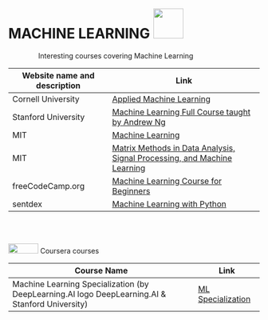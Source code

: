 # MACHINE LEARNING <img src="https://github.com/TincyThomas/learningdigest101.github.io/blob/main/Machine%20Learning/images/machine-learning.png" height="60" width="60" >

<p><img src="https://cdn.worldvectorlogo.com/logos/new-youtube-logo.svg"  width="60" height="10"/>Interesting courses covering Machine Learning </p>

| Website name and description | Link                                                                                                                                                 |
| ---------------------------- | ---------------------------------------------------------------------------------------------------------------------------------------------------- |
| Cornell University           | [Applied Machine Learning](https://www.youtube.com/playlist?list=PL2UML_KCiC0UlY7iCQDSiGDMovaupqc83)                                                 |
| Stanford University          | [Machine Learning Full Course taught by Andrew Ng](https://www.youtube.com/playlist?list=PLoROMvodv4rMiGQp3WXShtMGgzqpfVfbU)                         |
| MIT                          | [Machine Learning](https://www.youtube.com/playlist?list=PLxC_ffO4q_rW0bqQB80_vcQB09HOA3ClV)                                                         |
| MIT                          | [Matrix Methods in Data Analysis, Signal Processing, and Machine Learning](https://www.youtube.com/playlist?list=PLUl4u3cNGP63oMNUHXqIUcrkS2PivhN3k) |
| freeCodeCamp.org             | [Machine Learning Course for Beginners](https://www.youtube.com/watch?v=NWONeJKn6kc)                                                                 |
| sentdex                      | [Machine Learning with Python](https://www.youtube.com/playlist?list=PLQVvvaa0QuDfKTOs3Keq_kaG2P55YRn5v)                                             |

<br><br>

<p><img src="https://img.shields.io/badge/Coursera-0056D2?style=for-the-badge&logo=Coursera&logoColor=white"  width="60" height="20"/>  Coursera courses </p>

| Course Name                                                                                     | Link                                                                                        |
| ----------------------------------------------------------------------------------------------- | ------------------------------------------------------------------------------------------- |
| Machine Learning Specialization (by DeepLearning.AI logo DeepLearning.AI & Stanford University) | [ML Specialization](https://www.coursera.org/specializations/machine-learning-introduction) |

